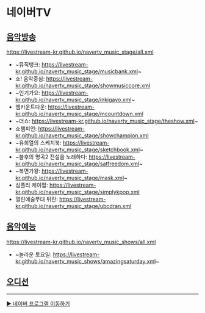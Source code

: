# 네이버TV

## [음악방송](https://github.com/LIVESTREAM-KR/navertv_music_stage)
https://livestream-kr.github.io/navertv_music_stage/all.xml
- ~뮤직뱅크: https://livestream-kr.github.io/navertv_music_stage/musicbank.xml~
- 쇼! 음악중심: https://livestream-kr.github.io/navertv_music_stage/showmusiccore.xml
- ~인기가요: https://livestream-kr.github.io/navertv_music_stage/inkigayo.xml~
- 엠카운트다운: https://livestream-kr.github.io/navertv_music_stage/mcountdown.xml
- ~더쇼: https://livestream-kr.github.io/navertv_music_stage/theshow.xml~
- 쇼챔피언: https://livestream-kr.github.io/navertv_music_stage/showchampion.xml
- ~유희열의 스케치북: https://livestream-kr.github.io/navertv_music_stage/sketchbook.xml~
- ~불후의 명곡2 전설을 노래하다: https://livestream-kr.github.io/navertv_music_stage/satfreedom.xml~
- ~복면가왕: https://livestream-kr.github.io/navertv_music_stage/mask.xml~
- 심플리 케이팝: https://livestream-kr.github.io/navertv_music_stage/simplykpop.xml
- 열린예술무대 뒤란: https://livestream-kr.github.io/navertv_music_stage/ubcdran.xml

## [음악예능](https://github.com/LIVESTREAM-KR/navertv_music_shows)
https://livestream-kr.github.io/navertv_music_shows/all.xml
- ~놀라운 토요일: https://livestream-kr.github.io/navertv_music_shows/amazingsaturday.xml~

## [오디션](https://github.com/LIVESTREAM-KR/navertv_audition)

---

[▶️ 네이버 프로그램 이동하기](https://github.com/LIVESTREAM-KR/program)
